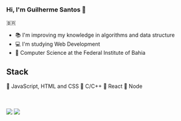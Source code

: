 ### Hi, I'm Guilherme Santos 👋
🇧🇷
- 📚 I'm improving my knowledge in algorithms and data structure
- 💻 I'm studying Web Development
- 🏫 Computer Science at the Federal Institute of Bahia
<h2>Stack</h2>
🔴 JavaScript, HTML and CSS
🔴 C/C++
🔴 React
🔴 Node
<br><br><br><br>
<div> 
  <a href = "mailto:guilhermejeffofc@gmail.com"><img src="https://img.shields.io/badge/-Gmail-%23333?style=for-the-badge&logo=gmail&logoColor=white" target="_blank"></a>
  <a href="https://www.linkedin.com/in/guilherme-santos-8512a1176/" target="_blank"><img src="https://img.shields.io/badge/-LinkedIn-%230077B5?style=for-the-badge&logo=linkedin&logoColor=white" target="_blank"></a> 
 
 
</div>
